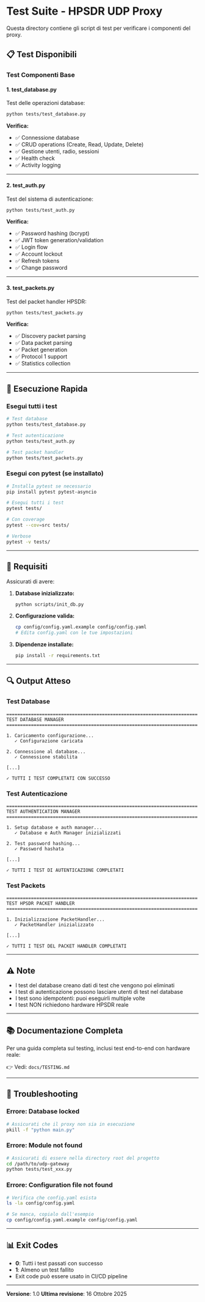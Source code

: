 # Test Suite - HPSDR UDP Proxy

Questa directory contiene gli script di test per verificare i componenti del proxy.

## 📋 Test Disponibili

### Test Componenti Base

#### 1. test_database.py
Test delle operazioni database:
```bash
python tests/test_database.py
```

**Verifica:**
- ✅ Connessione database
- ✅ CRUD operations (Create, Read, Update, Delete)
- ✅ Gestione utenti, radio, sessioni
- ✅ Health check
- ✅ Activity logging

---

#### 2. test_auth.py
Test del sistema di autenticazione:
```bash
python tests/test_auth.py
```

**Verifica:**
- ✅ Password hashing (bcrypt)
- ✅ JWT token generation/validation
- ✅ Login flow
- ✅ Account lockout
- ✅ Refresh tokens
- ✅ Change password

---

#### 3. test_packets.py
Test del packet handler HPSDR:
```bash
python tests/test_packets.py
```

**Verifica:**
- ✅ Discovery packet parsing
- ✅ Data packet parsing
- ✅ Packet generation
- ✅ Protocol 1 support
- ✅ Statistics collection

---

## 🚀 Esecuzione Rapida

### Esegui tutti i test
```bash
# Test database
python tests/test_database.py

# Test autenticazione
python tests/test_auth.py

# Test packet handler
python tests/test_packets.py
```

### Esegui con pytest (se installato)
```bash
# Installa pytest se necessario
pip install pytest pytest-asyncio

# Esegui tutti i test
pytest tests/

# Con coverage
pytest --cov=src tests/

# Verbose
pytest -v tests/
```

---

## 📝 Requisiti

Assicurati di avere:

1. **Database inizializzato:**
   ```bash
   python scripts/init_db.py
   ```

2. **Configurazione valida:**
   ```bash
   cp config/config.yaml.example config/config.yaml
   # Edita config.yaml con le tue impostazioni
   ```

3. **Dipendenze installate:**
   ```bash
   pip install -r requirements.txt
   ```

---

## 🔍 Output Atteso

### Test Database
```
======================================================================
TEST DATABASE MANAGER
======================================================================

1. Caricamento configurazione...
   ✓ Configurazione caricata

2. Connessione al database...
   ✓ Connessione stabilita

[...]

✓ TUTTI I TEST COMPLETATI CON SUCCESSO
```

### Test Autenticazione
```
======================================================================
TEST AUTHENTICATION MANAGER
======================================================================

1. Setup database e auth manager...
   ✓ Database e Auth Manager inizializzati

2. Test password hashing...
   ✓ Password hashata

[...]

✓ TUTTI I TEST DI AUTENTICAZIONE COMPLETATI
```

### Test Packets
```
======================================================================
TEST HPSDR PACKET HANDLER
======================================================================

1. Inizializzazione PacketHandler...
   ✓ PacketHandler inizializzato

[...]

✓ TUTTI I TEST DEL PACKET HANDLER COMPLETATI
```

---

## ⚠️ Note

- I test del database creano dati di test che vengono poi eliminati
- I test di autenticazione possono lasciare utenti di test nel database
- I test sono idempotenti: puoi eseguirli multiple volte
- I test NON richiedono hardware HPSDR reale

---

## 📚 Documentazione Completa

Per una guida completa sul testing, inclusi test end-to-end con hardware reale:

👉 Vedi: `docs/TESTING.md`

---

## 🐛 Troubleshooting

### Errore: Database locked
```bash
# Assicurati che il proxy non sia in esecuzione
pkill -f "python main.py"
```

### Errore: Module not found
```bash
# Assicurati di essere nella directory root del progetto
cd /path/to/udp-gateway
python tests/test_xxx.py
```

### Errore: Configuration file not found
```bash
# Verifica che config.yaml esista
ls -la config/config.yaml

# Se manca, copialo dall'esempio
cp config/config.yaml.example config/config.yaml
```

---

## 📊 Exit Codes

- **0**: Tutti i test passati con successo
- **1**: Almeno un test fallito
- Exit code può essere usato in CI/CD pipeline

---

**Versione**: 1.0
**Ultima revisione**: 16 Ottobre 2025
